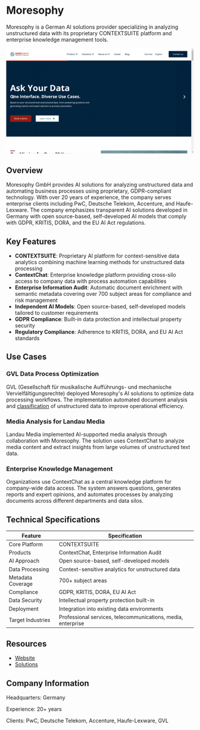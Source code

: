 # Moresophy

Moresophy is a German AI solutions provider specializing in analyzing unstructured data with its proprietary CONTEXTSUITE platform and enterprise knowledge management tools.

![Moresophy](assets\moresophy.png)


## Overview

Moresophy GmbH provides AI solutions for analyzing unstructured data and automating business processes using proprietary, GDPR-compliant technology. With over 20 years of experience, the company serves enterprise clients including PwC, Deutsche Telekom, Accenture, and Haufe-Lexware. The company emphasizes transparent AI solutions developed in Germany with open source-based, self-developed AI models that comply with GDPR, KRITIS, DORA, and the EU AI Act regulations.

## Key Features

- **CONTEXTSUITE**: Proprietary AI platform for context-sensitive data analytics combining machine learning methods for unstructured data processing
- **ContextChat**: Enterprise knowledge platform providing cross-silo access to company data with process automation capabilities
- **Enterprise Information Audit**: Automatic document enrichment with semantic metadata covering over 700 subject areas for compliance and risk management
- **Independent AI Models**: Open source-based, self-developed models tailored to customer requirements
- **GDPR Compliance**: Built-in data protection and intellectual property security
- **Regulatory Compliance**: Adherence to KRITIS, DORA, and EU AI Act standards

## Use Cases

### GVL Data Process Optimization
GVL (Gesellschaft für musikalische Aufführungs- und mechanische Vervielfältigungsrechte) deployed Moresophy's AI solutions to optimize data processing workflows. The implementation automated document analysis and [classification](../../capabilities/classification/index.md) of unstructured data to improve operational efficiency.

### Media Analysis for Landau Media
Landau Media implemented AI-supported media analysis through collaboration with Moresophy. The solution uses ContextChat to analyze media content and extract insights from large volumes of unstructured text data.

### Enterprise Knowledge Management
Organizations use ContextChat as a central knowledge platform for company-wide data access. The system answers questions, generates reports and expert opinions, and automates processes by analyzing documents across different departments and data silos.

## Technical Specifications

| Feature | Specification |
|---------|---------------|
| Core Platform | CONTEXTSUITE |
| Products | ContextChat, Enterprise Information Audit |
| AI Approach | Open source-based, self-developed models |
| Data Processing | Context-sensitive analytics for unstructured data |
| Metadata Coverage | 700+ subject areas |
| Compliance | GDPR, KRITIS, DORA, EU AI Act |
| Data Security | Intellectual property protection built-in |
| Deployment | Integration into existing data environments |
| Target Industries | Professional services, telecommunications, media, enterprise |

## Resources

- [Website](https://www.moresophy.com/en)
- [Solutions](https://www.moresophy.com/en/solutions)

## Company Information

Headquarters: Germany

Experience: 20+ years

Clients: PwC, Deutsche Telekom, Accenture, Haufe-Lexware, GVL 